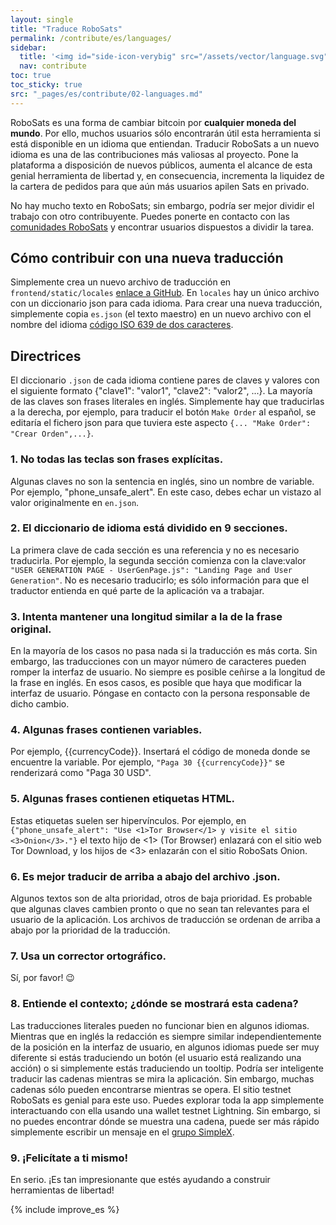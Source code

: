 ```yaml
---
layout: single
title: "Traduce RoboSats"
permalink: /contribute/es/languages/
sidebar:
  title: '<img id="side-icon-verybig" src="/assets/vector/language.svg"/>Traducción'
  nav: contribute
toc: true
toc_sticky: true
src: "_pages/es/contribute/02-languages.md"
---
```


RoboSats es una forma de cambiar bitcoin por **cualquier moneda del mundo**. Por ello, muchos usuarios sólo encontrarán útil esta herramienta si está disponible en un idioma que entiendan. Traducir RoboSats a un nuevo idioma es una de las contribuciones más valiosas al proyecto. Pone la plataforma a disposición de nuevos públicos, aumenta el alcance de esta genial herramienta de libertad y, en consecuencia, incrementa la liquidez de la cartera de pedidos para que aún más usuarios apilen Sats en privado.

No hay mucho texto en RoboSats; sin embargo, podría ser mejor dividir el trabajo con otro contribuyente. Puedes ponerte en contacto con las [comunidades RoboSats](https://learn.robosats.com/contribute/es/code/#canales-de-comunicación) y encontrar usuarios dispuestos a dividir la tarea.

## Cómo contribuir con una nueva traducción

Simplemente crea un nuevo archivo de traducción en `frontend/static/locales` [enlace a GitHub](https://github.com/RoboSats/robosats/tree/main/frontend/static/locales). En `locales` hay un único archivo con un diccionario json para cada idioma. Para crear una nueva traducción, simplemente copia `es.json` (el texto maestro) en un nuevo archivo con el nombre del idioma [código ISO 639 de dos caracteres](https://www.loc.gov/standards/iso639-2/php/English_list.php).

## Directrices

El diccionario `.json` de cada idioma contiene pares de claves y valores con el siguiente formato {"clave1": "valor1", "clave2": "valor2", ...}. La mayoría de las claves son frases literales en inglés. Simplemente hay que traducirlas a la derecha, por ejemplo, para traducir el botón `Make Order` al español, se editaría el fichero json para que tuviera este aspecto `{... "Make Order": "Crear Orden",...}`.

### 1. **No todas las teclas son frases explícitas.**
Algunas claves no son la sentencia en inglés, sino un nombre de variable. Por ejemplo, "phone_unsafe_alert". En este caso, debes echar un vistazo al valor originalmente en `en.json`.

### 2. **El diccionario de idioma está dividido en 9 secciones.**
La primera clave de cada sección es una referencia y no es necesario traducirla. Por ejemplo, la segunda sección comienza con la clave:valor `"USER GENERATION PAGE - UserGenPage.js": "Landing Page and User Generation"`. No es necesario traducirlo; es sólo información para que el traductor entienda en qué parte de la aplicación va a trabajar.

### 3. **Intenta mantener una longitud similar a la de la frase original.**
En la mayoría de los casos no pasa nada si la traducción es más corta. Sin embargo, las traducciones con un mayor número de caracteres pueden romper la interfaz de usuario. No siempre es posible ceñirse a la longitud de la frase en inglés. En esos casos, es posible que haya que modificar la interfaz de usuario. Póngase en contacto con la persona responsable de dicho cambio.

### 4. **Algunas frases contienen variables.**
Por ejemplo, {{currencyCode}}. Insertará el código de moneda donde se encuentre la variable. Por ejemplo, `"Paga 30 {{currencyCode}}"` se renderizará como "Paga 30 USD".

### 5. **Algunas frases contienen etiquetas HTML.**
Estas etiquetas suelen ser hipervínculos. Por ejemplo, en `{"phone_unsafe_alert": "Use <1>Tor Browser</1> y visite el sitio <3>Onion</3>."}` el texto hijo de <1> (Tor Browser) enlazará con el sitio web Tor Download, y los hijos de <3> enlazarán con el sitio RoboSats Onion.

### 6. **Es mejor traducir de arriba a abajo del archivo .json**.
Algunos textos son de alta prioridad, otros de baja prioridad. Es probable que algunas claves cambien pronto o que no sean tan relevantes para el usuario de la aplicación. Los archivos de traducción se ordenan de arriba a abajo por la prioridad de la traducción.

### 7. **Usa un corrector ortográfico.**
Sí, por favor! 😉

### 8. **Entiende el contexto; ¿dónde se mostrará esta cadena?**
Las traducciones literales pueden no funcionar bien en algunos idiomas. Mientras que en inglés la redacción es siempre similar independientemente de la posición en la interfaz de usuario, en algunos idiomas puede ser muy diferente si estás traduciendo un botón (el usuario está realizando una acción) o si simplemente estás traduciendo un tooltip. Podría ser inteligente traducir las cadenas mientras se mira la aplicación. Sin embargo, muchas cadenas sólo pueden encontrarse mientras se opera. El sitio testnet RoboSats es genial para este uso. Puedes explorar toda la app simplemente interactuando con ella usando una wallet testnet Lightning. Sin embargo, si no puedes encontrar dónde se muestra una cadena, puede ser más rápido simplemente escribir un mensaje en el [grupo SimpleX](https://simplex.chat/contact#/?v=1-2&smp=smp%3A%2F%2F0YuTwO05YJWS8rkjn9eLJDjQhFKvIYd8d4xG8X1blIU%3D%40smp8.simplex.im%2FyEX_vdhWew_FkovCQC3mRYRWZB1j_cBq%23%2F%3Fv%3D1-2%26dh%3DMCowBQYDK2VuAyEAnrf9Jw3Ajdp4EQw71kqA64VgsIIzw8YNn68WjF09jFY%253D%26srv%3Dbeccx4yfxxbvyhqypaavemqurytl6hozr47wfc7uuecacjqdvwpw2xid.onion&data=%7B%22type%22%3A%22group%22%2C%22groupLinkId%22%3A%22hWnMVPnJl-KT3-virDk0JA%3D%3D%22%7D).

### 9. **¡Felicítate a ti mismo!**
En serio. ¡Es tan impresionante que estés ayudando a construir herramientas de libertad!

{% include improve_es %}
